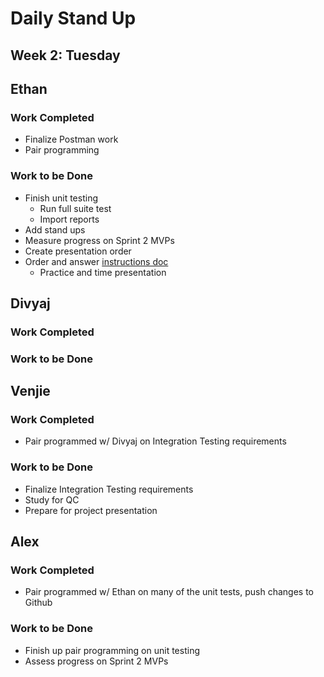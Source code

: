 # Daily Stand Up
## Week 2: Tuesday

## Ethan

### Work Completed

- Finalize Postman work
- Pair programming

### Work to be Done

- Finish unit testing
  - Run full suite test
  - Import reports
- Add stand ups
- Measure progress on Sprint 2 MVPs
- Create presentation order
- Order and answer [instructions doc](https://github.com/EricTrainingRev/241209-JWA/blob/main/Project%202/Presentation%20Instructions.md)
  - Practice and time presentation

## Divyaj

### Work Completed

### Work to be Done


## Venjie

### Work Completed

- Pair programmed w/ Divyaj on Integration Testing requirements

### Work to be Done

- Finalize Integration Testing requirements
- Study for QC
- Prepare for project presentation

## Alex

### Work Completed
- Pair programmed w/ Ethan on many of the unit tests, push changes to Github

### Work to be Done
- Finish up pair programming on unit testing
- Assess progress on Sprint 2 MVPs
